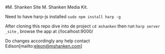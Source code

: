 #M. Shanken Site
M. Shanken Media Kit.

Need to have harp-js installed ```sudo npm install harp -g ```

After cloning this repo dive into de project ```cd mshanken``` then run ```harp server _site``` , browse the app at //localhost:9000/

Do changes accordingly any help contact Edison[mailto:eleon@mshanken.com]
